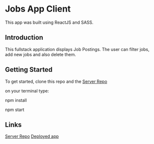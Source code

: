 # Jobs App Client #

This app was built using ReactJS and SASS.

## Introduction ##

This fullstack application displays Job Postings. The user can filter jobs, add new jobs and also delete them.

## Getting Started ##

To get started, clone this repo and the [Server Repo](https://github.com/biancahpp/JobServer)

on your terminal type:

npm install

npm start

## Links ##

[Server Repo](https://github.com/biancahpp/JobServer)
[Deployed app](https://youthful-spence-b0dbe0.netlify.app/)